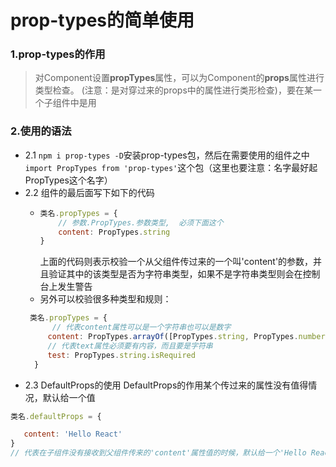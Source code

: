 # prop-types的简单使用

### 1.prop-types的作用
> 对Component设置**propTypes**属性，可以为Component的**props**属性进行类型检查。 (注意：是对穿过来的props中的属性进行类形检查)，要在某一个子组件中是用

### 2.使用的语法

+ 2.1 `npm i prop-types -D`安装prop-types包，然后在需要使用的组件之中`import PropTypes from 'prop-types'`这个包（这里也要注意：名字最好起PropTypes这个名字）
+ 2.2 组件的最后面写下如下的代码
  + ```javascript 
    类名.propTypes = {
        // 参数.PropTypes.参数类型,  必须下面这个
        content: PropTypes.string
    }
    ```
    上面的代码则表示校验一个从父组件传过来的一个叫'content'的参数，并且验证其中的该类型是否为字符串类型，如果不是字符串类型则会在控制台上发生警告
  + 另外可以校验很多种类型和规则：
  ``` javascript
   类名.propTypes = {
  		// 代表content属性可以是一个字符串也可以是数字
       content: PropTypes.arrayOf([PropTypes.string, PropTypes.number]),
       // 代表text属性必须要有内容，而且要是字符串
       test: PropTypes.string.isRequired
    }
  ```
+ 2.3 DefaultProps的使用
 DefaultProps的作用某个传过来的属性没有值得情况，默认给一个值
 ``` javascript
 类名.defaultProps = {

    content: 'Hello React'
}
// 代表在子组件没有接收到父组件传来的'content'属性值的时候，默认给一个'Hello React'的字符串属性
 ```
